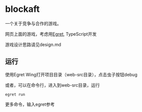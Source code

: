 # blockaft
一个关于竞争与合作的游戏。

网页上面的游戏，考虑用[Egret](https://www.egret.com), TypeScript开发

游戏设计思路请见design.md

## 运行
使用Egret Wing打开项目目录（web-src目录），点击虫子按钮debug

或者，可以在命令行，进入到web-src目录，运行
~~~
egret run
~~~
更多命令，输入egret参考

